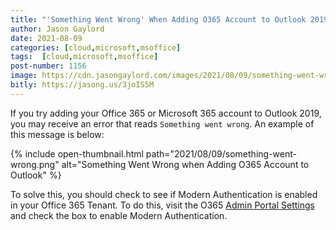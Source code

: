 ```yaml
---
title: "'Something Went Wrong' When Adding O365 Account to Outlook 2019"
author: Jason Gaylord
date: 2021-08-09
categories: [cloud,microsoft,msoffice]
tags:  [cloud,microsoft,msoffice]
post-number: 1156
image: https://cdn.jasongaylord.com/images/2021/08/09/something-went-wrong.png
bitly: https://jasong.us/3joIS5M
---
```


If you try adding your Office 365 or Microsoft 365 account to Outlook 2019, you may receive an error that reads `Something went wrong`. An example of this message is below:

{% include open-thumbnail.html path="2021/08/09/something-went-wrong.png" alt="Something Went Wrong when Adding O365 Account to Outlook" %}

To solve this, you should check to see if Modern Authentication is enabled in your Office 365 Tenant. To do this, visit the O365 [Admin Portal Settings](https://jasong.us/3it44YW) and check the box to enable Modern Authentication.